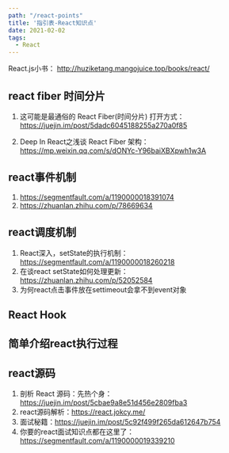 ```yaml
---
path: "/react-points"
title: '指引表-React知识点'
date: 2021-02-02
tags:
  - React
---
```


React.js小书： http://huziketang.mangojuice.top/books/react/

## react fiber 时间分片
1. 这可能是最通俗的 React Fiber(时间分片) 打开方式：https://juejin.im/post/5dadc6045188255a270a0f85

2. Deep In React之浅谈 React Fiber 架构： https://mp.weixin.qq.com/s/dONYc-Y96baiXBXpwh1w3A


## react事件机制
1. https://segmentfault.com/a/1190000018391074
2. https://zhuanlan.zhihu.com/p/78669634

## react调度机制
1. React深入，setState的执行机制：https://segmentfault.com/a/1190000018260218
2. 在谈react setState如何处理更新：https://zhuanlan.zhihu.com/p/52052584
3. 为何react点击事件放在settimeout会拿不到event对象

## React Hook

## 简单介绍react执行过程


## react源码
1. 剖析 React 源码：先热个身：https://juejin.im/post/5cbae9a8e51d456e2809fba3
2. react源码解析：https://react.jokcy.me/
3. 面试秘籍：https://juejin.im/post/5c92f499f265da612647b754
4. 你要的react面试知识点都在这里了：https://segmentfault.com/a/1190000019339210